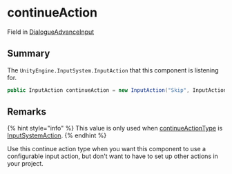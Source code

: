 # continueAction

Field in [DialogueAdvanceInput](./)

## Summary

The `UnityEngine.InputSystem.InputAction` that this component is listening for.

```csharp
public InputAction continueAction = new InputAction("Skip", InputActionType.Button, CommonUsages.Submit);
```

## Remarks

{% hint style="info" %}
This value is only used when [continueActionType](yarn.unity.dialogueadvanceinput.continueactiontype-2.md) is [InputSystemAction](yarn.unity.dialogueadvanceinput.continueactiontype-1/yarn.unity.dialogueadvanceinput.continueactiontype.inputsystemaction.md).
{% endhint %}

Use this continue action type when you want this component to use a configurable input action, but don't want to have to set up other actions in your project.
